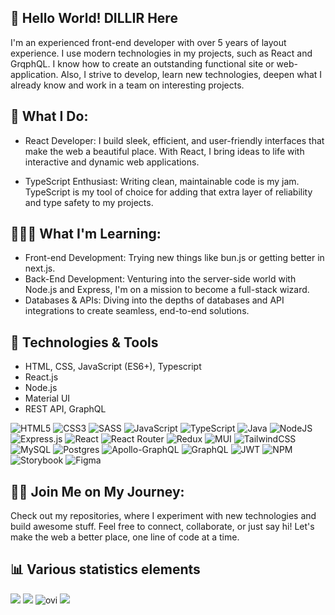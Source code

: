 ## 👋 Hello World! DILLIR Here 

I'm an experienced front-end developer with over 5 years of layout experience. I use modern technologies in my projects, such as React and GrqphQL. I know how to create an outstanding functional site or web-application. Also, I strive to develop, learn new technologies, deepen what I already know
and work in a team on interesting projects.

## 🎨 What I Do:

- React Developer: I build sleek, efficient, and user-friendly interfaces that make the web a beautiful place. With React, I bring ideas to life with interactive and dynamic web applications.

- TypeScript Enthusiast: Writing clean, maintainable code is my jam. TypeScript is my tool of choice for adding that extra layer of reliability and type safety to my projects.

## 👨🏻‍🎓 What I'm Learning:

- Front-end Development: Trying new things like bun.js or getting better in next.js.
- Back-End Development: Venturing into the server-side world with Node.js and Express, I'm on a mission to become a full-stack wizard.
- Databases & APIs: Diving into the depths of databases and API integrations to create seamless, end-to-end solutions.

## 🔧 Technologies & Tools

- HTML, CSS, JavaScript (ES6+), Typescript
- React.js
- Node.js
- Material UI
- REST API, GraphQL

![HTML5](https://img.shields.io/badge/html5-%23E34F26.svg?style=for-the-badge&logo=html5&logoColor=white) ![CSS3](https://img.shields.io/badge/css3-%231572B6.svg?style=for-the-badge&logo=css3&logoColor=white) ![SASS](https://img.shields.io/badge/SASS-hotpink.svg?style=for-the-badge&logo=SASS&logoColor=white) ![JavaScript](https://img.shields.io/badge/javascript-%23323330.svg?style=for-the-badge&logo=javascript&logoColor=%23F7DF1E) ![TypeScript](https://img.shields.io/badge/typescript-%23007ACC.svg?style=for-the-badge&logo=typescript&logoColor=white) ![Java](https://img.shields.io/badge/java-%23ED8B00.svg?style=for-the-badge&logo=openjdk&logoColor=white) ![NodeJS](https://img.shields.io/badge/node.js-6DA55F?style=for-the-badge&logo=node.js&logoColor=white) ![Express.js](https://img.shields.io/badge/express.js-%23404d59.svg?style=for-the-badge&logo=express&logoColor=%2361DAFB) ![React](https://img.shields.io/badge/react-%2320232a.svg?style=for-the-badge&logo=react&logoColor=%2361DAFB) ![React Router](https://img.shields.io/badge/React_Router-CA4245?style=for-the-badge&logo=react-router&logoColor=white) ![Redux](https://img.shields.io/badge/redux-%23593d88.svg?style=for-the-badge&logo=redux&logoColor=white) ![MUI](https://img.shields.io/badge/MUI-%230081CB.svg?style=for-the-badge&logo=mui&logoColor=white) ![TailwindCSS](https://img.shields.io/badge/tailwindcss-%2338B2AC.svg?style=for-the-badge&logo=tailwind-css&logoColor=white) ![MySQL](https://img.shields.io/badge/mysql-%2300000f.svg?style=for-the-badge&logo=mysql&logoColor=white) ![Postgres](https://img.shields.io/badge/postgres-%23316192.svg?style=for-the-badge&logo=postgresql&logoColor=white) ![Apollo-GraphQL](https://img.shields.io/badge/-ApolloGraphQL-311C87?style=for-the-badge&logo=apollo-graphql) ![GraphQL](https://img.shields.io/badge/-GraphQL-E10098?style=for-the-badge&logo=graphql&logoColor=white) ![JWT](https://img.shields.io/badge/JWT-black?style=for-the-badge&logo=JSON%20web%20tokens) ![NPM](https://img.shields.io/badge/NPM-%23CB3837.svg?style=for-the-badge&logo=npm&logoColor=white) ![Storybook](https://img.shields.io/badge/-Storybook-FF4785?style=for-the-badge&logo=storybook&logoColor=white) ![Figma](https://img.shields.io/badge/figma-%23F24E1E.svg?style=for-the-badge&logo=figma&logoColor=white)

## 👨‍💻 Join Me on My Journey:
Check out my repositories, where I experiment with new technologies and build awesome stuff. Feel free to connect, collaborate, or just say hi! Let's make the web a better place, one line of code at a time.

## 📊 Various statistics elements

<img src="https://visitcount.itsvg.in/api?id=dillir&icon=5&color=1)](https://visitcount.itsvg.in"/>
<img src="https://www.codewars.com/users/DILLIR/badges/large"/>
<img src="https://github-readme-stats.vercel.app/api/top-langs?username=dillir&show_icons=true&locale=en&layout=compact&theme=chartreuse-dark" alt="ovi" />
<img src="https://github-readme-streak-stats.herokuapp.com/?user=DILLIR&theme=tokyonight&hide_border=false"/>
